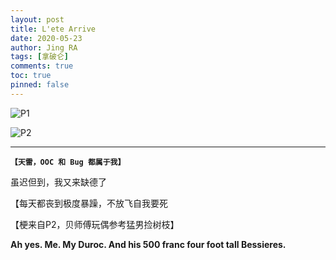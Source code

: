```yaml
---
layout: post
title: L'ete Arrive
date: 2020-05-23
author: Jing RA
tags: [拿破仑]
comments: true
toc: true
pinned: false
---
```


![P1](https://p3-bcy.byteimg.com/img/banciyuan/user/4040113/item/web/17b47/19429870af0a11ea9efc29b9b0c04461.jpg~tplv-banciyuan-w650.image)

![P2](https://p1-bcy.byteimg.com/img/banciyuan/user/4040113/item/web/17b47/1bff6e80af0a11ea9efc29b9b0c04461.jpeg~tplv-banciyuan-w650.image)

<!--more-->

---------


**`【天雷，OOC 和 Bug 都属于我】`**

虽迟但到，我又来缺德了

【每天都丧到极度暴躁，不放飞自我要死

【梗来自P2，贝师傅玩偶参考猛男捡树枝】

**Ah yes. Me. My Duroc. And his 500 franc four foot tall Bessieres.**
